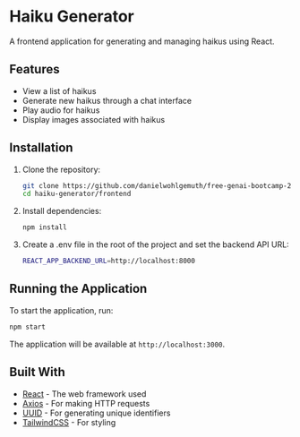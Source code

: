 # Haiku Generator

A frontend application for generating and managing haikus using React.

## Features

- View a list of haikus
- Generate new haikus through a chat interface
- Play audio for haikus
- Display images associated with haikus

## Installation

1. Clone the repository:
   ```bash
   git clone https://github.com/danielwohlgemuth/free-genai-bootcamp-2025.git
   cd haiku-generator/frontend
   ```

2. Install dependencies:
   ```bash
   npm install
   ```

3. Create a .env file in the root of the project and set the backend API URL:
   ```bash
   REACT_APP_BACKEND_URL=http://localhost:8000
   ```

## Running the Application

To start the application, run:
```bash
npm start
```

The application will be available at `http://localhost:3000`.

## Built With
- [React](https://react.dev/) - The web framework used
- [Axios](https://axios-http.com/) - For making HTTP requests
- [UUID](https://www.npmjs.com/package/uuid) - For generating unique identifiers
- [TailwindCSS](https://tailwindcss.com/) - For styling
